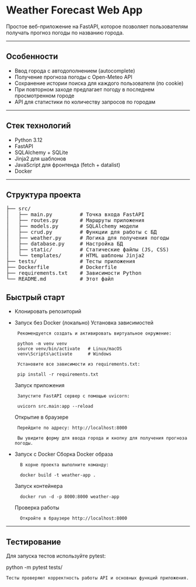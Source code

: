 # Weather Forecast Web App

Простое веб-приложение на FastAPI, которое позволяет пользователям получать прогноз погоды по названию города. 

---

## Особенности

- Ввод города с автодополнением (autocomplete)
- Получение прогноза погоды с Open-Meteo API
- Сохранение истории поиска для каждого пользователя (по cookie)
- При повторном заходе предлагает погоду в последнем просмотренном городе
- API для статистики по количеству запросов по городам

---

## Стек технологий

- Python 3.12
- FastAPI
- SQLAlchemy + SQLite
- Jinja2 для шаблонов
- JavaScript для фронтенда (fetch + datalist)
- Docker

---

## Структура проекта
<pre>
├── src/
│   ├── main.py         # Точка входа FastAPI
│   ├── routes.py       # Маршруты приложения
│   ├── models.py       # SQLAlchemy модели
│   ├── crud.py         # Функции для работы с БД
│   ├── weather.py      # Логика для получения погоды
│   ├── database.py     # Настройка БД
│   ├── static/         # Статические файлы (JS, CSS)
│   └── templates/      # HTML шаблоны Jinja2
├── tests/              # Тесты приложения
├── Dockerfile          # Dockerfile
├── requirements.txt    # Зависимости Python
└── README.md           # Этот файл
</pre>
## Быстрый старт

- Клонировать репозиторий
-  Запуск без Docker (локально)
    Установка зависимостей
    
        Рекомендуется создать и активировать виртуальное окружение:
        
        python -m venv venv
        source venv/bin/activate   # Linux/macOS
        venv\Scripts\activate      # Windows
        
        Установите все зависимости из requirements.txt:
        
        pip install -r requirements.txt
    
    Запуск приложения
        
        Запустите FastAPI сервер с помощью uvicorn:
        
        uvicorn src.main:app --reload
        
    
    Открытие в браузере
    
        Перейдите по адресу: http://localhost:8000
        
        Вы увидите форму для ввода города и кнопку для получения прогноза погоды.
   
- Запуск с Docker
    Сборка Docker образа
    
        В корне проекта выполните команду:
        
        docker build -t weather-app .
    
    Запуск контейнера
    
        docker run -d -p 8000:8000 weather-app
    
    Проверка работы
    
        Откройте в браузере http://localhost:8000

---
  
## Тестирование

Для запуска тестов используйте pytest:

python -m pytest tests/

    Тесты проверяют корректность работы API и основных функций приложения.

